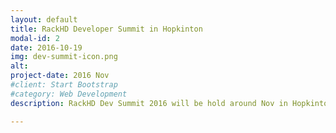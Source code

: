 ```yaml
---
layout: default
title: RackHD Developer Summit in Hopkinton
modal-id: 2
date: 2016-10-19
img: dev-summit-icon.png
alt: 
project-date: 2016 Nov
#client: Start Bootstrap
#category: Web Development
description: RackHD Dev Summit 2016 will be hold around Nov in Hopkinton, MA, at Dell EMC. The Dev Leads and Core Committers will participate and discuss the next step of RackHD. 

---
```

